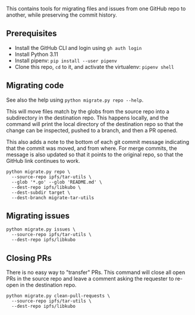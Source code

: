 This contains tools for migrating files and issues from one GitHub repo to another, while preserving the commit history.

## Prerequisites

- Install the GitHub CLI and login using `gh auth login`
- Install Python 3.11
- Install pipenv: `pip install --user pipenv`
- Clone this repo, `cd` to it, and activate the virtualenv: `pipenv shell`

## Migrating code

See also the help using `python migrate.py repo --help`.

This will move files match by the globs from the source repo into a subdirectory in the destination repo. This happens locally, and the command will print the local directory of the destination repo so that the change can be inspected, pushed to a branch, and then a PR opened.

This also adds a note to the bottom of each git commit message indicating that the commit was moved, and from where. For merge commits, the message is also updated so that it points to the original repo, so that the GitHub link continues to work.

```
python migrate.py repo \
  --source-repo ipfs/tar-utils \
  --glob '*.go' --glob 'README.md' \
  --dest-repo ipfs/libkubo \
  --dest-subdir target \
  --dest-branch migrate-tar-utils
```

## Migrating issues

```
python migrate.py issues \
  --source-repo ipfs/tar-utils \
  --dest-repo ipfs/libkubo
```

## Closing PRs
There is no easy way to "transfer" PRs. This command will close all open PRs in the source repo and leave a comment asking the requester to re-open in the destination repo.

```
python migrate.py clean-pull-requests \
  --source-repo ipfs/tar-utils \
  --dest-repo ipfs/libkubo
```


